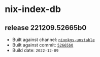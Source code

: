 # nix-index-db
## release 221209.52665b0
- Built against channel: [`nixpkgs-unstable`](https://github.com/nixos/nixpkgs/tree/nixpkgs-unstable)
- Built against commit: [`52665b0`](https://github.com/NixOS/nixpkgs/commit/52665b05cfd702e12b877aa519b62374d003231a)
- Build date: `2022-12-09`

